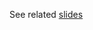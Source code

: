 See related [slides](http://www.slideshare.net/TimoTuominen1/rxjava-architectures-on-android-8-android-livecode)